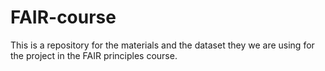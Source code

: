 # FAIR-course
This is a repository for the materials and the dataset they we are using for the project in the FAIR principles course.
